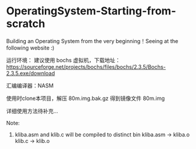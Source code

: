 # OperatingSystem-Starting-from-scratch
Building an Operating System from the very beginning！Seeing at the following website :)

运行环境：
建议使用 bochs 虚拟机，下载地址： https://sourceforge.net/projects/bochs/files/bochs/2.3.5/Bochs-2.3.5.exe/download

汇编编译器：NASM

使用时clone本项目，解压 80m.img.bak.gz 得到镜像文件 80m.img

详细使用方法待补充...

Note:
1. kliba.asm and klib.c will be compiled to distinct bin
   kliba.asm -> kliba.o
   klib.c -> klib.o
